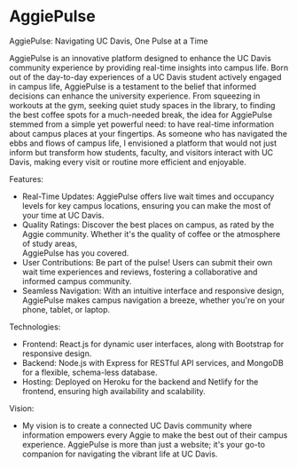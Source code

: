 # AggiePulse

AggiePulse: Navigating UC Davis, One Pulse at a Time

AggiePulse is an innovative platform designed to enhance the UC Davis community experience by providing real-time insights into campus life. Born out of the day-to-day experiences of a UC Davis student actively engaged in campus life, AggiePulse is a testament to the belief that informed decisions can enhance the university experience. From squeezing in workouts at the gym, seeking quiet study spaces in the library, to finding the best coffee spots for a much-needed break, the idea for AggiePulse stemmed from a simple yet powerful need: to have real-time information about campus places at your fingertips. As someone who has navigated the ebbs and flows of campus life, I envisioned a platform that would not just inform but transform how students, faculty, and visitors interact with UC Davis, making every visit or routine more efficient and enjoyable.

Features:

- Real-Time Updates: AggiePulse offers live wait times and occupancy levels for key campus locations, ensuring you can make the most of your time at UC Davis.
- Quality Ratings: Discover the best places on campus, as rated by the Aggie community. Whether it's the quality of coffee or the atmosphere of study areas,  
  AggiePulse has you covered.
- User Contributions: Be part of the pulse! Users can submit their own wait time experiences and reviews, fostering a collaborative and informed campus community.
- Seamless Navigation: With an intuitive interface and responsive design, AggiePulse makes campus navigation a breeze, whether you're on your phone, tablet, or laptop.

Technologies:

- Frontend: React.js for dynamic user interfaces, along with Bootstrap for responsive design.
- Backend: Node.js with Express for RESTful API services, and MongoDB for a flexible, schema-less database.
- Hosting: Deployed on Heroku for the backend and Netlify for the frontend, ensuring high availability and scalability.

Vision:

- My vision is to create a connected UC Davis community where information empowers every Aggie to make the best out of their campus experience. AggiePulse is more than just a website; it's your go-to companion for navigating the vibrant life at UC Davis.
